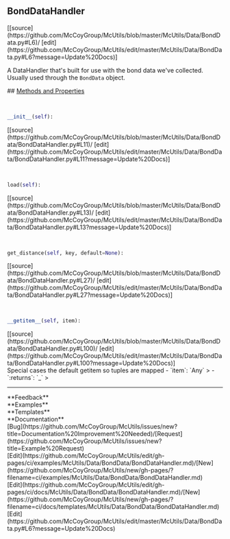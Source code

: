 ## <a id="McUtils.McUtils.Data.BondData.BondDataHandler">BondDataHandler</a> 

<div class="docs-source-link" markdown="1">
[[source](https://github.com/McCoyGroup/McUtils/blob/master/McUtils/Data/BondData.py#L6)/
[edit](https://github.com/McCoyGroup/McUtils/edit/master/McUtils/Data/BondData.py#L6?message=Update%20Docs)]
</div>

A DataHandler that's built for use with the bond data we've collected.
Usually used through the `BondData` object.







<div class="collapsible-section">
 <div class="collapsible-section collapsible-section-header" markdown="1">
## <a class="collapse-link" data-toggle="collapse" href="#methods" markdown="1"> Methods and Properties</a> <a class="float-right" data-toggle="collapse" href="#methods"><i class="fa fa-chevron-down"></i></a>
 </div>
 <div class="collapsible-section collapsible-section-body collapse show" id="methods" markdown="1">
 
<a id="McUtils.McUtils.Data.BondData.BondDataHandler.__init__" class="docs-object-method">&nbsp;</a> 
```python
__init__(self): 
```
<div class="docs-source-link" markdown="1">
[[source](https://github.com/McCoyGroup/McUtils/blob/master/McUtils/Data/BondData/BondDataHandler.py#L11)/
[edit](https://github.com/McCoyGroup/McUtils/edit/master/McUtils/Data/BondData/BondDataHandler.py#L11?message=Update%20Docs)]
</div>


<a id="McUtils.McUtils.Data.BondData.BondDataHandler.load" class="docs-object-method">&nbsp;</a> 
```python
load(self): 
```
<div class="docs-source-link" markdown="1">
[[source](https://github.com/McCoyGroup/McUtils/blob/master/McUtils/Data/BondData/BondDataHandler.py#L13)/
[edit](https://github.com/McCoyGroup/McUtils/edit/master/McUtils/Data/BondData/BondDataHandler.py#L13?message=Update%20Docs)]
</div>


<a id="McUtils.McUtils.Data.BondData.BondDataHandler.get_distance" class="docs-object-method">&nbsp;</a> 
```python
get_distance(self, key, default=None): 
```
<div class="docs-source-link" markdown="1">
[[source](https://github.com/McCoyGroup/McUtils/blob/master/McUtils/Data/BondData/BondDataHandler.py#L27)/
[edit](https://github.com/McCoyGroup/McUtils/edit/master/McUtils/Data/BondData/BondDataHandler.py#L27?message=Update%20Docs)]
</div>


<a id="McUtils.McUtils.Data.BondData.BondDataHandler.__getitem__" class="docs-object-method">&nbsp;</a> 
```python
__getitem__(self, item): 
```
<div class="docs-source-link" markdown="1">
[[source](https://github.com/McCoyGroup/McUtils/blob/master/McUtils/Data/BondData/BondDataHandler.py#L100)/
[edit](https://github.com/McCoyGroup/McUtils/edit/master/McUtils/Data/BondData/BondDataHandler.py#L100?message=Update%20Docs)]
</div>
Special cases the default getitem so tuples are mapped
  - `item`: `Any`
    > 
  - `:returns`: `_`
    >
 </div>
</div>












---


<div markdown="1" class="text-secondary">
<div class="container">
  <div class="row">
   <div class="col" markdown="1">
**Feedback**   
</div>
   <div class="col" markdown="1">
**Examples**   
</div>
   <div class="col" markdown="1">
**Templates**   
</div>
   <div class="col" markdown="1">
**Documentation**   
</div>
   <div class="col" markdown="1">
   
</div>
   <div class="col" markdown="1">
   
</div>
   <div class="col" markdown="1">
   
</div>
</div>
  <div class="row">
   <div class="col" markdown="1">
[Bug](https://github.com/McCoyGroup/McUtils/issues/new?title=Documentation%20Improvement%20Needed)/[Request](https://github.com/McCoyGroup/McUtils/issues/new?title=Example%20Request)   
</div>
   <div class="col" markdown="1">
[Edit](https://github.com/McCoyGroup/McUtils/edit/gh-pages/ci/examples/McUtils/Data/BondData/BondDataHandler.md)/[New](https://github.com/McCoyGroup/McUtils/new/gh-pages/?filename=ci/examples/McUtils/Data/BondData/BondDataHandler.md)   
</div>
   <div class="col" markdown="1">
[Edit](https://github.com/McCoyGroup/McUtils/edit/gh-pages/ci/docs/McUtils/Data/BondData/BondDataHandler.md)/[New](https://github.com/McCoyGroup/McUtils/new/gh-pages/?filename=ci/docs/templates/McUtils/Data/BondData/BondDataHandler.md)   
</div>
   <div class="col" markdown="1">
[Edit](https://github.com/McCoyGroup/McUtils/edit/master/McUtils/Data/BondData.py#L6?message=Update%20Docs)   
</div>
   <div class="col" markdown="1">
   
</div>
   <div class="col" markdown="1">
   
</div>
   <div class="col" markdown="1">
   
</div>
</div>
</div>
</div>